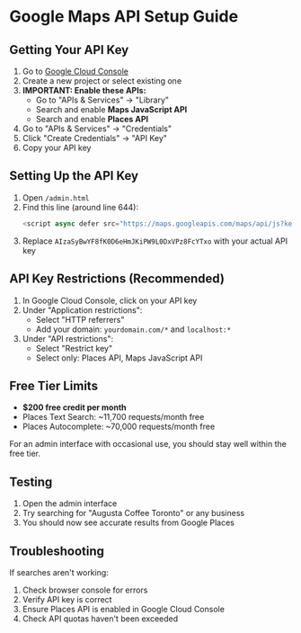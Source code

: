 # Google Maps API Setup Guide

## Getting Your API Key

1. Go to [Google Cloud Console](https://console.cloud.google.com/)
2. Create a new project or select existing one
3. **IMPORTANT: Enable these APIs:**
   - Go to "APIs & Services" → "Library"
   - Search and enable **Maps JavaScript API**
   - Search and enable **Places API**
4. Go to "APIs & Services" → "Credentials"
5. Click "Create Credentials" → "API Key"
6. Copy your API key

## Setting Up the API Key

1. Open `/admin.html` 
2. Find this line (around line 644):
   ```javascript
   <script async defer src="https://maps.googleapis.com/maps/api/js?key=AIzaSyBwYF8fK0D6eHmJKiPW9L0DxVPz8FcYTxo&libraries=places&callback=initGoogleMaps"></script>
   ```
3. Replace `AIzaSyBwYF8fK0D6eHmJKiPW9L0DxVPz8FcYTxo` with your actual API key

## API Key Restrictions (Recommended)

1. In Google Cloud Console, click on your API key
2. Under "Application restrictions":
   - Select "HTTP referrers"
   - Add your domain: `yourdomain.com/*` and `localhost:*`
3. Under "API restrictions":
   - Select "Restrict key"
   - Select only: Places API, Maps JavaScript API

## Free Tier Limits

- **$200 free credit per month**
- Places Text Search: ~11,700 requests/month free
- Places Autocomplete: ~70,000 requests/month free

For an admin interface with occasional use, you should stay well within the free tier.

## Testing

1. Open the admin interface
2. Try searching for "Augusta Coffee Toronto" or any business
3. You should now see accurate results from Google Places

## Troubleshooting

If searches aren't working:
1. Check browser console for errors
2. Verify API key is correct
3. Ensure Places API is enabled in Google Cloud Console
4. Check API quotas haven't been exceeded